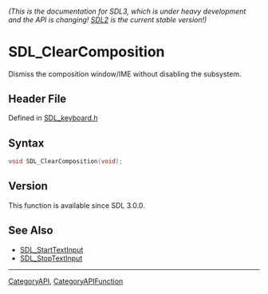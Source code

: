 ###### (This is the documentation for SDL3, which is under heavy development and the API is changing! [SDL2](https://wiki.libsdl.org/SDL2/) is the current stable version!)
# SDL_ClearComposition

Dismiss the composition window/IME without disabling the subsystem.

## Header File

Defined in [SDL_keyboard.h](https://github.com/libsdl-org/SDL/blob/main/include/SDL3/SDL_keyboard.h)

## Syntax

```c
void SDL_ClearComposition(void);

```

## Version

This function is available since SDL 3.0.0.

## See Also

* [SDL_StartTextInput](SDL_StartTextInput)
* [SDL_StopTextInput](SDL_StopTextInput)

----
[CategoryAPI](CategoryAPI), [CategoryAPIFunction](CategoryAPIFunction)

